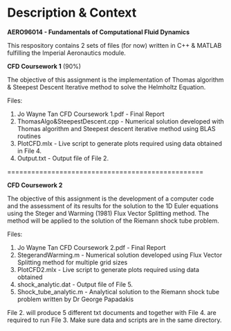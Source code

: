 # Description & Context

**AERO96014 - Fundamentals of Computational Fluid Dynamics**

This respository contains 2 sets of files (for now) written in C++ & MATLAB fulfilling the Imperial Aeronautics module.

**CFD Coursework 1** (90%)

The objective of this assignment is the implementation of Thomas algorithm & Steepest Descent Iterative method to solve the Helmholtz Equation.

Files:
1. Jo Wayne Tan CFD Coursework 1.pdf - Final Report
2. ThomasAlgo&SteepestDescent.cpp - Numerical solution developed with Thomas algorithm and Steepest descent iterative method using BLAS routines
3. PlotCFD.mlx - Live script to generate plots required using data obtained in File 4.
4. Output.txt - Output file of File 2.

=================================================  

**CFD Coursework 2** 

The objective of this assignment is the development of a computer code and the assessment of its results for the solution to the 1D Euler equations using the Steger and Warming (1981) Flux Vector Splitting method. The method will be applied to the solution of the Riemann shock tube problem.

Files:  
1. Jo Wayne Tan CFD Coursework 2.pdf - Final Report  
2. StegerandWarming.m - Numerical solution developed using Flux Vector Splitting method for multiple grid sizes  
3. PlotCFD2.mlx - Live script to generate plots required using data obtained  
4. shock_analytic.dat - Output file of File 5.  
5. Shock_tube_analytic.m - Analytical solution to the Riemann shock tube problem written by Dr George Papadakis  

File 2. will produce 5 different txt documents and together with File 4. are required to run File 3. Make sure data and scripts are in the same directory.

